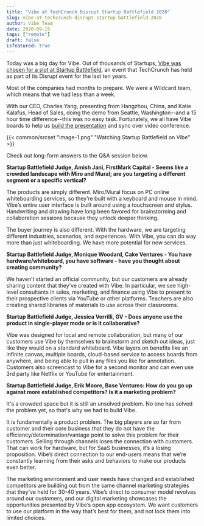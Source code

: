 ```yaml
---
title: "Vibe at TechCrunch Disrupt Startup Battlefield 2020"
slug: vibe-at-techcrunch-disrupt-startup-battlefield-2020
author: Vibe Team
date: 2020-09-15
tags: ["remote"]
draft: false
isfeatured: true
---
```




Today was a big day for Vibe. Out of thousands of Startups, [Vibe was chosen for a slot at Startup Battlefield](https://techcrunch.com/2020/09/10/announcing-the-startup-battlefield-companies-at-techcrunch-disrupt-2020/?tpcc=ECTW2020), an event that TechCrunch has held as part of its Disrupt event for the last ten years.

Most of the companies had months to prepare. We were a Wildcard team, which means that we had less than a week.

With our CEO, Charles Yang, presenting from Hangzhou, China, and Katie Kalafus, Head of Sales, doing the demo from Seattle, Washington--and a 15 hour time difference--this was no easy task. Fortunately, we all have Vibe boards to help us [build the presentation](https://app.vibe.us/smart.ALL_BOARDS/0crrEmeGiilc9FALlZG2US/NFgbXOvmmUkQDKmzJmFTPy) and sync over video conference.


{{< common/srcset "image-1.png" "Watching Startup Battlefield on Vibe" >}}


Check out long-form answers to the Q&A session below.

**Startup Battlefield Judge, Amish Jani, FirstMark Capital - Seems like a crowded landscape with Miro and Mural; are you targeting a different segment or a specific vertical?**

The products are simply different. Miro/Mural focus on PC online whiteboarding services, so they’re built with a keyboard and mouse in mind. Vibe’s entire user interface is built around using a touchscreen and stylus. Handwriting and drawing have long been favored for brainstorming and collaboration sessions because they unlock deeper thinking.

The buyer journey is also different. With the hardware, we are targeting different industries, scenarios, and experiences. With Vibe, you can do way more than just whiteboarding. We have more potential for new services.

**Startup Battlefield Judge, Monique Woodard, Cake Ventures - You have hardware/whiteboard, you have software - have you thought about creating community?** 

We haven’t started an official community, but our customers are already sharing content that they’ve created with Vibe. In particular, we see high-level consultants in sales, marketing, and finance using Vibe to present to their prospective clients via YouTube or other platforms. Teachers are also creating shared libraries of materials to use across their classrooms.

**Startup Battlefield Judge, Jessica Verrilli, GV - Does anyone use the product in single-player mode or is it collaborative?**

Vibe was designed for local and remote collaboration, but many of our customers use Vibe by themselves to brainstorm and sketch out ideas, just like they would on a standard whiteboard. Vibe layers on benefits like an infinite canvas, multiple boards, cloud-based service to access boards from anywhere, and being able to pull in any files you like for annotation. 
Customers also screencast to Vibe for a second monitor and can even use 3rd party like Netflix or YouTube for entertainment.

**Startup Battlefield Judge, Erik Moore, Base Ventures: How do you go up against more established competitors? Is it a marketing problem?**

It's a crowded space but it is still an unsolved problem. No one has solved the problem yet, so that's why we had to build Vibe.

It is fundamentally a product problem. The big players are so far from customer and their core business that they do not have the efficiency/determination/vantage point to solve this problem for their customers. Selling through channels loses the connection with customers. That can work for hardware, but for SaaS businesses, it’s a losing proposition. Vibe’s direct connection to our end-users means that we’re constantly learning from their asks and behaviors to make our products even better.

The marketing environment and user needs have changed and established competitors are building out from the same channel marketing strategies that they’ve held for 30-40 years. Vibe’s direct to consumer model revolves around our customers, and our digital marketing showcases the opportunities presented by Vibe’s open app ecosystem. We want customers to use our platform in the way that’s best for them, and not lock them into limited choices. 
